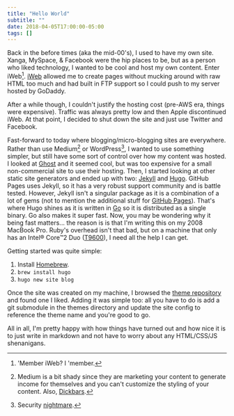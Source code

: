 ```yaml
---
title: "Hello World"
subtitle: ""
date: 2018-04-05T17:00:00-05:00
tags: []
---
```


Back in the before times (aka the mid-00's), I used to have my own site. Xanga, MySpace, & Facebook were the hip places to be, but as a person who liked technology, I wanted to be cool and host my own content. Enter iWeb[^1]. [iWeb](https://en.wikipedia.org/wiki/IWeb) allowed me to create pages without mucking around with raw HTML too much and had built in FTP support so I could push to my server hosted by GoDaddy. 

After a while though, I couldn't justify the hosting cost (pre-AWS era, things were expensive). Traffic was always pretty low and then Apple discontinued iWeb. At that point, I decided to shut down the site and just use Twitter and Facebook.

Fast-forward to today where blogging/micro-blogging sites are everywhere. Rather than use Medium[^2] or WordPress[^3], I wanted to use something simpler, but still have some sort of control over how my content was hosted. I looked at [Ghost](https://ghost.org/) and it seemed cool, but was too expensive for a small non-commercial site to use their hosting. Then, I started looking at other static site generators and ended up with two: [Jekyll](https://jekyllrb.com/) and [Hugo](https://gohugo.io/). GitHub Pages uses Jekyll, so it has a very robust support community and is battle tested. However, Jekyll isn't a singular package as it is a combination of a lot of gems (not to mention the additional stuff for [GitHub Pages](https://github.com/github/pages-gem)). That's where Hugo shines as it is written in [Go](https://golang.org/) so it is distributed as a single binary. Go also makes it super fast. Now, you may be wondering why it being fast matters... the reason is is that I'm writing this on my 2008 MacBook Pro. Ruby's overhead isn't that bad, but on a machine that only has an Intel® Core™2 Duo ([T9600](https://ark.intel.com/products/35563/Intel-Core2-Duo-Processor-T9600-6M-Cache-2_80-GHz-1066-MHz-FSB)), I need all the help I can get.

Getting started was quite simple:

1. Install [Homebrew](https://brew.sh/).
2. `brew install hugo`
3. `hugo new site blog`

Once the site was created on my machine, I browsed the [theme repository](https://themes.gohugo.io/) and found one I liked. Adding it was simple too: all you have to do is add a git submodule in the themes directory and update the site config to reference the theme name and you're good to go.

All in all, I'm pretty happy with how things have turned out and how nice it is to just write in markdown and not have to worry about any HTML/CSS/JS shenanigans.

[^1]: 'Member iWeb? I 'member.
[^2]: Medium is a bit shady since they are marketing your content to generate income for themselves and you can't customize the styling of your content. Also, [Dickbars](https://daringfireball.net/2017/06/medium_dickbars).
[^3]: Security [nightmare](https://www.cvedetails.com/vulnerability-list/vendor_id-2337/product_id-4096/).
